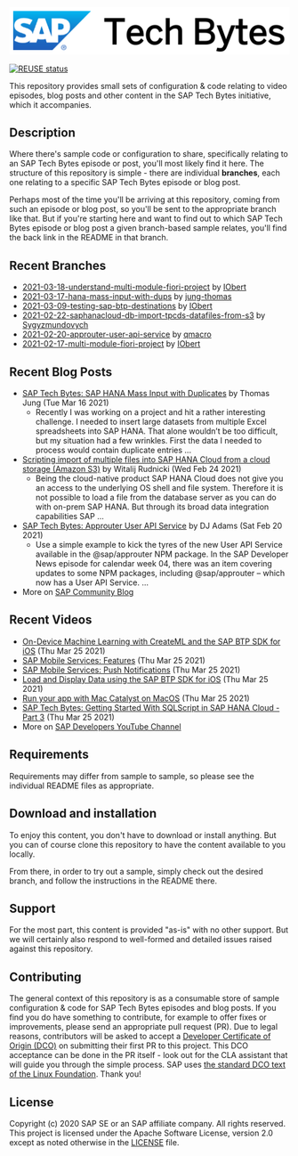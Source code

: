 
![SAP Tech Bytes header image](header-image.png)

[![REUSE status](https://api.reuse.software/badge/github.com/SAP-samples/sap-tech-bytes)](https://api.reuse.software/info/github.com/SAP-samples/sap-tech-bytes)

This repository provides small sets of configuration &amp; code relating to video episodes, blog posts and other content in the SAP Tech Bytes initiative, which it accompanies.

## Description

Where there&#x27;s sample code or configuration to share, specifically relating to an SAP Tech Bytes episode or post, you&#x27;ll most likely find it here. The structure of this repository is simple - there are individual **branches**, each one relating to a specific SAP Tech Bytes episode or blog post.

Perhaps most of the time you&#x27;ll be arriving at this repository, coming from such an episode or blog post, so you&#x27;ll be sent to the appropriate branch like that. But if you&#x27;re starting here and want to find out to which SAP Tech Bytes episode or blog post a given branch-based sample relates, you&#x27;ll find the back link in the README in that branch.
 
## Recent Branches
- [2021-03-18-understand-multi-module-fiori-project](https://github.com/SAP-samples/sap-tech-bytes/tree/2021-03-18-understand-multi-module-fiori-project) by [IObert](https://github.com/IObert) 
- [2021-03-17-hana-mass-input-with-dups](https://github.com/SAP-samples/sap-tech-bytes/tree/2021-03-17-hana-mass-input-with-dups) by [jung-thomas](https://github.com/jung-thomas) 
- [2021-03-09-testing-sap-btp-destinations](https://github.com/SAP-samples/sap-tech-bytes/tree/2021-03-09-testing-sap-btp-destinations) by [IObert](https://github.com/IObert) 
- [2021-02-22-saphanacloud-db-import-tpcds-datafiles-from-s3](https://github.com/SAP-samples/sap-tech-bytes/tree/2021-02-22-saphanacloud-db-import-tpcds-datafiles-from-s3) by [Sygyzmundovych](https://github.com/Sygyzmundovych) 
- [2021-02-20-approuter-user-api-service](https://github.com/SAP-samples/sap-tech-bytes/tree/2021-02-20-approuter-user-api-service) by [qmacro](https://github.com/qmacro) 
- [2021-02-17-multi-module-fiori-project](https://github.com/SAP-samples/sap-tech-bytes/tree/2021-02-17-multi-module-fiori-project) by [IObert](https://github.com/IObert) 

## Recent Blog Posts
- [SAP Tech Bytes: SAP HANA Mass Input with Duplicates](https://blogs.sap.com/?p=1300544) by Thomas Jung (Tue Mar 16 2021)
  - Recently I was working on a project and hit a rather interesting challenge. I needed to insert large datasets from multiple Excel spreadsheets into SAP HANA. That alone wouldn’t be too difficult, but my situation had a few wrinkles. First the data I needed to process would contain duplicate entries ...
- [Scripting import of multiple files into SAP HANA Cloud from a cloud storage (Amazon S3)](https://blogs.sap.com/?p=1279994) by Witalij Rudnicki (Wed Feb 24 2021)
  - Being the cloud-native product SAP HANA Cloud does not give you an access to the underlying OS shell and file system. Therefore it is not possible to load a file from the database server as you can do with on-prem SAP HANA. But through its broad data integration capabilities SAP ...
- [SAP Tech Bytes: Approuter User API Service](https://blogs.sap.com/?p=1281120) by DJ Adams (Sat Feb 20 2021)
  - Use a simple example to kick the tyres of the new User API Service available in the @sap/approuter NPM package. In the SAP Developer News episode for calendar week 04, there was an item covering updates to some NPM packages, including @sap/approuter – which now has a User API Service. ...
- More on [SAP Community Blog](https://blogs.sap.com/tag/sap-tech-bytes/)
    
## Recent Videos
- [On-Device Machine Learning with CreateML and the SAP BTP SDK for iOS](https://www.youtube.com/watch?v=8Or1siLDIHM) (Thu Mar 25 2021)
- [SAP Mobile Services: Features](https://www.youtube.com/watch?v=U0YtI1HrFYU) (Thu Mar 25 2021)
- [SAP Mobile Services: Push Notifications](https://www.youtube.com/watch?v=uj0ORqO_yEA) (Thu Mar 25 2021)
- [Load and Display Data using the SAP BTP SDK for iOS](https://www.youtube.com/watch?v=b3loeKdmzxI) (Thu Mar 25 2021)
- [Run your app with Mac Catalyst on MacOS](https://www.youtube.com/watch?v=tiqNiFMss5E) (Thu Mar 25 2021)
- [SAP Tech Bytes: Getting Started With SQLScript in SAP HANA Cloud - Part 3](https://www.youtube.com/watch?v=QD8Uaus6fbg) (Thu Mar 25 2021)
- More on [SAP Developers YouTube Channel](https://www.youtube.com/playlist?list=PL6RpkC85SLQC3HBShmlMaPu_nL--4f20z)

## Requirements

Requirements may differ from sample to sample, so please see the individual README files as appropriate.

## Download and installation

To enjoy this content, you don&#x27;t have to download or install anything. But you can of course clone this repository to have the content available to you locally.

From there, in order to try out a sample, simply check out the desired branch, and follow the instructions in the README there.

## Support

For the most part, this content is provided &quot;as-is&quot; with no other support. But we will certainly also respond to well-formed and detailed issues raised against this repository.

## Contributing

The general context of this repository is as a consumable store of sample configuration &amp; code for SAP Tech Bytes episodes and blog posts. If you find you do have something to contribute, for example to offer fixes or improvements, please send an appropriate pull request (PR). Due to legal reasons, contributors will be asked to accept a [Developer Certificate of Origin (DCO)](https://en.wikipedia.org/wiki/Developer_Certificate_of_Origin) on submitting their first PR to this project. This DCO acceptance can be done in the PR itself - look out for the CLA assistant that will guide you through the simple process. SAP uses [the standard DCO text of the Linux Foundation](https://developercertificate.org/). Thank you!

## License

Copyright (c) 2020 SAP SE or an SAP affiliate company. All rights reserved. This project is licensed under the Apache Software License, version 2.0 except as noted otherwise in the [LICENSE](LICENSE) file.
